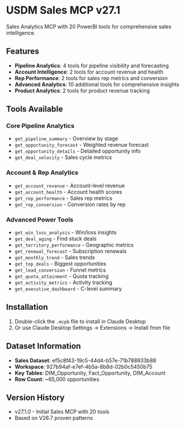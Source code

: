 # USDM Sales MCP v27.1

Sales Analytics MCP with 20 PowerBI tools for comprehensive sales intelligence.

## Features

- **Pipeline Analytics**: 4 tools for pipeline visibility and forecasting
- **Account Intelligence**: 2 tools for account revenue and health
- **Rep Performance**: 2 tools for sales rep metrics and conversion
- **Advanced Analytics**: 10 additional tools for comprehensive insights
- **Product Analytics**: 2 tools for product revenue tracking

## Tools Available

### Core Pipeline Analytics
- `get_pipeline_summary` - Overview by stage
- `get_opportunity_forecast` - Weighted revenue forecast
- `get_opportunity_details` - Detailed opportunity info
- `get_deal_velocity` - Sales cycle metrics

### Account & Rep Analytics
- `get_account_revenue` - Account-level revenue
- `get_account_health` - Account health scores
- `get_rep_performance` - Sales rep metrics
- `get_rep_conversion` - Conversion rates by rep

### Advanced Power Tools
- `get_win_loss_analysis` - Win/loss insights
- `get_deal_aging` - Find stuck deals
- `get_territory_performance` - Geographic metrics
- `get_renewal_forecast` - Subscription renewals
- `get_monthly_trend` - Sales trends
- `get_top_deals` - Biggest opportunities
- `get_lead_conversion` - Funnel metrics
- `get_quota_attainment` - Quota tracking
- `get_activity_metrics` - Activity tracking
- `get_executive_dashboard` - C-level summary

## Installation

1. Double-click the `.mcpb` file to install in Claude Desktop
2. Or use Claude Desktop Settings → Extensions → Install from file

## Dataset Information

- **Sales Dataset**: ef5c8f43-19c5-44d4-b57e-71b788933b88
- **Workspace**: 927b94af-e7ef-4b5a-8b8d-02b0c5450b75
- **Key Tables**: DIM_Opportunity, Fact_Opportunity, DIM_Account
- **Row Count**: ~65,000 opportunities

## Version History

- v27.1.0 - Initial Sales MCP with 20 tools
- Based on V26.7 proven patterns
